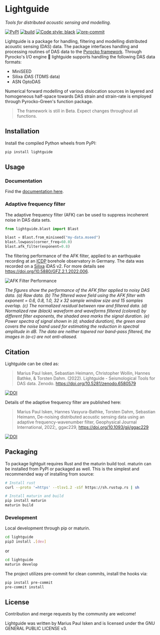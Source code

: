 # Lightguide

*Tools for distributed acoustic sensing and modelling.*

[![PyPI](https://img.shields.io/pypi/v/lightguide)](https://pypi.org/project/lightguide/)
[![build](https://github.com/pyrocko/lightguide/actions/workflows/build.yml/badge.svg)](https://github.com/pyrocko/lightguide/actions/workflows/build.yml)
<a href="https://github.com/psf/black"><img alt="Code style: black" src="https://img.shields.io/badge/code%20style-black-000000.svg"></a>
[![pre-commit](https://img.shields.io/badge/pre--commit-enabled-brightgreen?logo=pre-commit&logoColor=white)](https://pre-commit.com/)

Lightguide is a package for handling, filtering and modelling distributed acoustic sensing (DAS) data. The package interfaces handling and processing routines of DAS data to the [Pyrocko framework](https://pyrocko.org). Through Pyrocko's I/O engine :rocket: lightguide supports handling the following DAS data formats:

- MiniSEED
- Silixa iDAS (TDMS data)
- ASN OptoDAS

Numerical forward modelling of various dislocation sources in layered and homogeneous half-space towards DAS strain and strain-rate is employed through Pyrocko-Green's function package.

> The framework is still in Beta. Expect changes throughout all functions.

## Installation

Install the compiled Python wheels from PyPI:

```sh
pip install lightguide
```

## Usage

### Documentation

Find the [documentation here](https://pyrocko.github.io/lightguide/).

### Adaptive frequency filter

The adaptive frequency filter (AFK) can be used to suppress incoherent noise in DAS data sets.

```py
from lightguide.blast import Blast

blast = Blast.from_miniseed("my-data.mseed")
blast.lowpass(corner_freq=60.0)
blast.afk_filter(exponent=0.8)
```


The filtering performance of the AFK filter, applied to an earthquake recording at an [ICDP](https://www.icdp-online.org/home/) borehole observatory in Germany. The data was recorded on a [Silixa](https://silixa.com/) iDAS v2. For more details see <https://doi.org/10.5880/GFZ.2.1.2022.006>.

![AFK Filter Performance](https://user-images.githubusercontent.com/4992805/170084970-9484afe7-9b95-45a0-ac8e-aec56ddfb3ea.png)

*The figures show the performance of the AFK filter applied to noisy DAS data. (a) Raw data. (b) The filtered wave field using the AFK filter with exponent = 0.6, 0.8, 1.0, 32 x 32 sample window size and 15 samples overlap. (c) The normalized residual between raw and filtered data. (d) Normalized raw (black) waveform and waveforms filtered (colored) by different filter exponents, the shaded area marks the signal duration. (e) Power spectra of signal shown in (d; shaded duration), the green area covers the noise band used for estimating the reduction in spectral amplitude in dB. The data are neither tapered nor band-pass filtered, the images in (a-c) are not anti-aliased.*

## Citation

Lightguide can be cited as:

> Marius Paul Isken, Sebastian Heimann, Christopher Wollin, Hannes Bathke, & Torsten Dahm. (2022). Lightguide - Seismological Tools for DAS data. Zenodo. <https://doi.org/10.5281/zenodo.6580579>

[![DOI](https://zenodo.org/badge/495774991.svg)](https://zenodo.org/badge/latestdoi/495774991)

Details of the adaptive frequency filter are published here:

> Marius Paul Isken, Hannes Vasyura-Bathke, Torsten Dahm, Sebastian Heimann, De-noising distributed acoustic sensing data using an adaptive frequency-wavenumber filter, Geophysical Journal International, 2022;, ggac229, <https://doi.org/10.1093/gji/ggac229>

[![DOI](https://img.shields.io/badge/DOI-10.1093%2Fgji%2Fggac229-blue)](https://doi.org/10.1093/gji/ggac229)

## Packaging

To package lightguit requires Rust and the maturin build tool. maturin can be installed from PyPI or packaged as well. This is the simplest and recommended way of installing from source:

```sh
# Install rust
curl --proto '=https' --tlsv1.2 -sSf https://sh.rustup.rs | sh

# Install maturin and build
pip install maturin
maturin build
```

### Development

Local development through pip or maturin.

```sh
cd lightguide
pip3 install .[dev]
```

or

```sh
cd lightguide
maturin develop
```

The project utilizes pre-commit for clean commits, install the hooks via:

```sh
pip install pre-commit
pre-commit install
```

## License

Contribution and merge requests by the community are welcome!

Lightguide was written by Marius Paul Isken and is licensed under the GNU GENERAL PUBLIC LICENSE v3.
